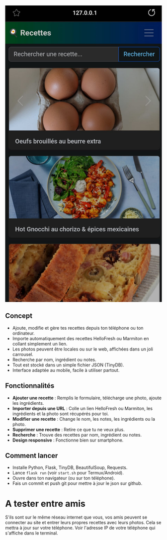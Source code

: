 ![photo](static/app_smartphone.png)
## Concept

- Ajoute, modifie et gère tes recettes depuis ton téléphone ou ton ordinateur.
- Importe automatiquement des recettes HelloFresh ou Marmiton en collant simplement un lien.
- Les photos peuvent être locales ou sur le web, affichées dans un joli carrousel.
- Recherche par nom, ingrédient ou notes.
- Tout est stocké dans un simple fichier JSON (TinyDB).
- Interface adaptée au mobile, facile à utiliser partout.

## Fonctionnalités

- **Ajouter une recette** : Remplis le formulaire, télécharge une photo, ajoute les ingrédients.
- **Importer depuis une URL** : Colle un lien HelloFresh ou Marmiton, les ingrédients et la photo sont récupérés pour toi.
- **Modifier une recette** : Change le nom, les notes, les ingrédients ou la photo.
- **Supprimer une recette** : Retire ce que tu ne veux plus.
- **Recherche** : Trouve des recettes par nom, ingrédient ou notes.
- **Design responsive** : Fonctionne bien sur smartphone.

## Comment lancer

- Installe Python, Flask, TinyDB, BeautifulSoup, Requests.
- Lance `flask run` (voir `start.sh` pour Termux/Android).
- Ouvre dans ton navigateur (ou sur ton téléphone).
- Fais un commit et push git pour mettre à jour le json sur github.

# A tester entre amis

S'ils sont sur le même réseau internet que vous, vos amis peuvent se connecter au site et entrer leurs propres recettes avec leurs photos. Cela se mettra à jour sur votre téléphone. Voir l'adresse IP de votre téléphone qui s'affiche dans le terminal. 